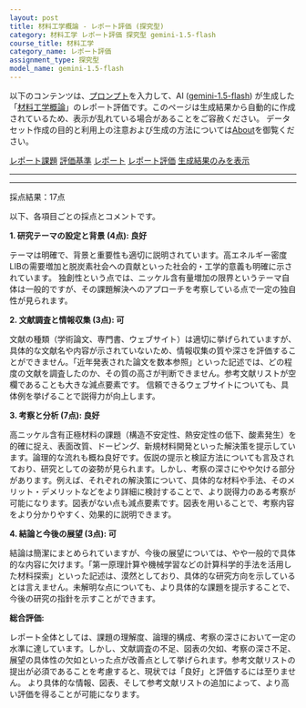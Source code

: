 ```yaml
---
layout: post
title: 材料工学概論 - レポート評価 (探究型)
category: 材料工学 レポート評価 探究型 gemini-1.5-flash
course_title: 材料工学
category_name: レポート評価
assignment_type: 探究型
model_name: gemini-1.5-flash
---
```


以下のコンテンツは、[プロンプト](http://127.0.0.1:8000/generated/材料工学/gemini-1.5-flash/prompt_レポート評価-探究型.md)を入力して、AI ([gemini-1.5-flash](contents/gemini-1.5-flash)) が生成した「[材料工学概論](/contents/材料工学/)」のレポート評価です。このページは生成結果から自動的に作成されているため、表示が乱れている場合があることをご容赦ください。
データセット作成の目的と利用上の注意および生成の方法については[About](/About)を御覧ください。

[レポート課題](../レポート課題-探究型)
[評価基準](../評価基準-探究型)
[レポート](../レポート-探究型)
[レポート評価](../レポート評価-探究型)
[生成結果のみを表示](http://127.0.0.1:8000/generated/材料工学/gemini-1.5-flash/レポート評価-探究型.md)
  

***
***
  
採点結果：17点

以下、各項目ごとの採点とコメントです。

**1. 研究テーマの設定と背景 (4点): 良好**

テーマは明確で、背景と重要性も適切に説明されています。高エネルギー密度LIBの需要増加と脱炭素社会への貢献といった社会的・工学的意義も明確に示されています。  独創性という点では、ニッケル含有量増加の限界というテーマ自体は一般的ですが、その課題解決へのアプローチを考察している点で一定の独自性が見られます。


**2. 文献調査と情報収集 (3点): 可**

文献の種類（学術論文、専門書、ウェブサイト）は適切に挙げられていますが、具体的な文献名や内容が示されていないため、情報収集の質や深さを評価することができません。「近年発表された論文を数本参照」といった記述では、どの程度の文献を調査したのか、その質の高さが判断できません。参考文献リストが空欄であることも大きな減点要素です。  信頼できるウェブサイトについても、具体例を挙げることで説得力が向上します。


**3. 考察と分析 (7点): 良好**

高ニッケル含有正極材料の課題（構造不安定性、熱安定性の低下、酸素発生）を的確に捉え、表面改質、ドーピング、新規材料開発といった解決策を提示しています。論理的な流れも概ね良好です。仮説の提示と検証方法についても言及されており、研究としての姿勢が見られます。しかし、考察の深さにやや欠ける部分があります。例えば、それぞれの解決策について、具体的な材料や手法、そのメリット・デメリットなどをより詳細に検討することで、より説得力のある考察が可能になります。図表がない点も減点要素です。図表を用いることで、考察内容をより分かりやすく、効果的に説明できます。


**4. 結論と今後の展望 (3点): 可**

結論は簡潔にまとめられていますが、今後の展望については、やや一般的で具体的な内容に欠けます。「第一原理計算や機械学習などの計算科学的手法を活用した材料探索」といった記述は、漠然としており、具体的な研究方向を示しているとは言えません。未解明な点についても、より具体的な課題を提示することで、今後の研究の指針を示すことができます。


**総合評価:**

レポート全体としては、課題の理解度、論理的構成、考察の深さにおいて一定の水準に達しています。しかし、文献調査の不足、図表の欠如、考察の深さ不足、展望の具体性の欠如といった点が改善点として挙げられます。参考文献リストの提出が必須であることを考慮すると、現状では「良好」と評価するには至りません。  より具体的な情報、図表、そして参考文献リストの追加によって、より高い評価を得ることが可能になります。
